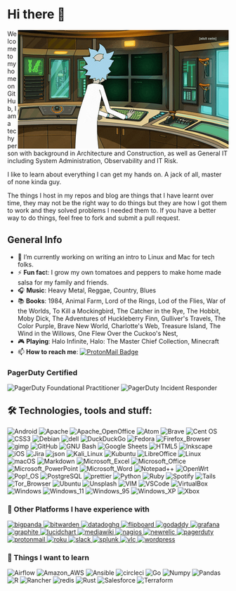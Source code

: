 # Hi there 👋

<img align="right" alt="GIF" src="https://github.com/darshan-jain/darshan-jain/blob/master/rick.gif" />

Welcome to my home on GitHub, I am a techy person with background in Architecture and Construction, as well as General IT including System Administration, Observability and IT Risk. 

I like to learn about everything I can get my hands on. A jack of all, master of none kinda guy.

The things I host in my repos and blog are things that I have learnt over time, they may not be the right way to do things but they are how I got them to work and they solved problems I needed them to. If you have a better way to do things, feel free to fork and submit a pull request.

## General Info

- 🔭 I’m currently working on writing an intro to Linux and Mac for tech folks.
- ⚡ **Fun fac**t: I grow my own tomatoes and peppers to make home made salsa for my family and friends.
- 🎧 **Music**: Heavy Metal, Reggae, Country, Blues
- 📚 **Books**: 1984, Animal Farm, Lord of the Rings, Lod of the Flies, War of the Worlds, To Kill a Mockingbird, The Catcher in the Rye, The Hobbit, Moby Dick, The Adventures of Huckleberry Finn, Gulliver's Travels, The Color Purple, Brave New World, Charlotte's Web, Treasure Island, The Wind in the Willows, One Flew Over the Cuckoo's Nest, 
- 🎮 **Playing**: Halo Infinite, Halo: The Master Chief Collection, Minecraft
- 📫 **How to reach me**: [![ProtonMail Badge](https://img.shields.io/badge/ProtonMail-8B89CC?style=flat&logo=protonmail&logoColor=white&link=mailto:silentglasses@proton.me)](mailto:silentglasses@proton.me)

### PagerDuty Certified

<img src="https://github.com/SilentGlasses/SilentGlasses/assets/22822565/a3e5d34b-00d5-490d-a20b-4cf209354d45" alt="PagerDuty Foundational Practitioner" width="100" height="100"/>
<img src="https://github.com/SilentGlasses/SilentGlasses/assets/22822565/934ccb28-c814-430f-9e09-a1218d957a04" alt="PagerDuty Incident Responder" width="100" height="100"/>



## 🛠 Technologies, tools and stuff:

![Android](https://img.shields.io/badge/Android-3DDC84?style=for-the-badge&logo=android&logoColor=white)
![Apache](https://img.shields.io/badge/Apache-D22128?style=for-the-badge&logo=Apache&logoColor=white)
![Apache_OpenOffice](https://img.shields.io/badge/Apache_OpenOffice-0E85CD?style=for-the-badge&logo=ApacheOpenOffice&logoColor=white)
![Atom](https://img.shields.io/badge/Atom-66595C?style=for-the-badge&logo=Atom&logoColor=white)
![Brave](https://img.shields.io/badge/Brave-FF1B2D?style=for-the-badge&logo=Brave&logoColor=white)
![Cent OS](https://img.shields.io/badge/Cent%20OS-262577?style=for-the-badge&logo=CentOS&logoColor=white)
![CSS3](https://img.shields.io/badge/CSS3-1572B6?style=for-the-badge&logo=css3&logoColor=white)
![Debian](https://img.shields.io/badge/Debian-A81D33?style=for-the-badge&logo=debian&logoColor=white)
![dell](https://img.shields.io/badge/dell%20laptop-007DB8?style=for-the-badge&logo=dell&logoColor=white)
![DuckDuckGo](https://img.shields.io/badge/DuckDuckGo-DE5833?style=for-the-badge&logo=DuckDuckGo&logoColor=white)
![Fedora](https://img.shields.io/badge/Fedora-294172?style=for-the-badge&logo=fedora&logoColor=white)
![Firefox_Browser](https://img.shields.io/badge/Firefox_Browser-FF7139?style=for-the-badge&logo=Firefox-Browser&logoColor=white)
![gimp](https://img.shields.io/badge/gimp-5C5543?style=for-the-badge&logo=gimp&logoColor=white)
![GitHub](https://img.shields.io/badge/GitHub%20Pages-222222?style=for-the-badge&logo=GitHub%20Pages&logoColor=white)
![GNU Bash](https://img.shields.io/badge/GNU%20Bash-4EAA25?style=for-the-badge&logo=GNU%20Bash&logoColor=white)
![Google Sheets](https://img.shields.io/badge/Google%20Sheets-34A853?style=for-the-badge&logo=google-sheets&logoColor=white)
![HTML5](https://img.shields.io/badge/HTML5-E34F26?style=for-the-badge&logo=html5&logoColor=white)
![Inkscape](https://img.shields.io/badge/Inkscape-000000?style=for-the-badge&logo=Inkscape&logoColor=white)
![iOS](https://img.shields.io/badge/iOS-000000?style=for-the-badge&logo=ios&logoColor=white)
![Jira](https://img.shields.io/badge/Jira-0052CC?style=for-the-badge&logo=Jira&logoColor=white)
![json](https://img.shields.io/badge/json-5E5C5C?style=for-the-badge&logo=json&logoColor=white)
![Kali_Linux](https://img.shields.io/badge/Kali_Linux-557C94?style=for-the-badge&logo=kali-linux&logoColor=white)
![Kubuntu](https://img.shields.io/badge/Kubuntu-0079C1?style=for-the-badge&logo=kubuntu&logoColor=white)
![LibreOffice](https://img.shields.io/badge/LibreOffice-18A303?style=for-the-badge&logo=LibreOffice&logoColor=white)
![Linux](https://img.shields.io/badge/Linux-FCC624?style=for-the-badge&logo=linux&logoColor=black)
![macOS](https://img.shields.io/badge/mac%20os-000000?style=for-the-badge&logo=apple&logoColor=white)
![Markdown](https://img.shields.io/badge/Markdown-000000?style=for-the-badge&logo=markdown&logoColor=white)
![Microsoft_Excel](https://img.shields.io/badge/Microsoft_Excel-217346?style=for-the-badge&logo=microsoft-excel&logoColor=white)
![Microsoft_Office](https://img.shields.io/badge/Microsoft_Office-D83B01?style=for-the-badge&logo=microsoft-office&logoColor=white)
![Microsoft_PowerPoint](https://img.shields.io/badge/Microsoft_PowerPoint-B7472A?style=for-the-badge&logo=microsoft-powerpoint&logoColor=white)
![Microsoft_Word](https://img.shields.io/badge/Microsoft_Word-2B579A?style=for-the-badge&logo=microsoft-word&logoColor=white)
![Notepad++](https://img.shields.io/badge/Notepad++-90E59A.svg?style=for-the-badge&logo=notepad%2B%2B&logoColor=black)
![OpenWrt](https://img.shields.io/badge/OpenWrt-00B5E2?style=for-the-badge&logo=OpenWrt&logoColor=white)
![Pop!_OS](https://img.shields.io/badge/Pop!_OS-48B9C7?style=for-the-badge&logo=Pop!_OS&logoColor=white)
![PostgreSQL](https://img.shields.io/badge/PostgreSQL-316192?style=for-the-badge&logo=postgresql&logoColor=white)
![prettier](https://img.shields.io/badge/prettier-1A2C34?style=for-the-badge&logo=prettier&logoColor=F7BA3E)
![Python](https://img.shields.io/badge/Python-FFD43B?style=for-the-badge&logo=python&logoColor=blue)
![Ruby](https://img.shields.io/badge/Ruby-CC342D?style=for-the-badge&logo=ruby&logoColor=white)
![Spotify](https://img.shields.io/badge/Spotify-1ED760?&style=for-the-badge&logo=spotify&logoColor=white)
![Tails](https://img.shields.io/badge/Tails%20-56347C?&style=for-the-badge&logo=tails&logoColor=white)
![Tor_Browser](https://img.shields.io/badge/Tor_Browser-7D4698?style=for-the-badge&logo=Tor-Browser&logoColor=white)
![Ubuntu](https://img.shields.io/badge/Ubuntu-E95420?style=for-the-badge&logo=ubuntu&logoColor=white)
![Unsplash](https://img.shields.io/badge/Unsplash-000000?style=for-the-badge&logo=Unsplash&logoColor=white)
![VIM](https://img.shields.io/badge/VIM-%2311AB00.svg?&style=for-the-badge&logo=vim&logoColor=white)
![VSCode](https://img.shields.io/badge/VSCode-0078D4?style=for-the-badge&logo=visual%20studio%20code&logoColor=white)
![VirtualBox](https://img.shields.io/badge/VirtualBox-21416b?style=for-the-badge&logo=VirtualBox&logoColor=white)
![Windows](https://img.shields.io/badge/Windows-0078D6?style=for-the-badge&logo=windows&logoColor=white)
![Windows_11](https://img.shields.io/badge/Windows_11-0078d4?style=for-the-badge&logo=windows-11&logoColor=white)
![Windows_95](https://img.shields.io/badge/Windows_95-008080?style=for-the-badge&logo=windows-95&logoColor=white)
![Windows_XP](https://img.shields.io/badge/Windows_XP-003399?style=for-the-badge&logo=windows-xp&logoColor=white)
![Xbox](https://img.shields.io/badge/Xbox-107C10?style=for-the-badge&logo=xbox&logoColor=white)

### 🧠 Other Platforms I have experience with

<p align="left">
  <a href="" target="_blank" rel="noreferrer">
    <img src="https://www.vectorlogo.zone/logos/bigpandaio/bigpandaio-icon.svg" alt="bigpanda" width="40" height="40"/>
  </a>
  <a href="" target="_blank" rel="noreferrer">
    <img src="https://www.vectorlogo.zone/logos/bitwarden/bitwarden-icon.svg" alt="bitwarden" width="40" height="40"/>
  </a>
  <a href="https://www.datadoghq.com/" target="_blank" rel="noreferrer">
    <img src="https://www.vectorlogo.zone/logos/datadoghq/datadoghq-icon.svg" alt="datadoghq" width="40" height="40"/>
  </a>
  <a href="" target="_blank" rel="noreferrer">
    <img src="https://www.vectorlogo.zone/logos/flipboard/flipboard-icon.svg" alt="flipboard" width="40" height="40"/>
  </a>
  <a href="" target="_blank" rel="noreferrer">
    <img src="https://www.vectorlogo.zone/logos/godaddy/godaddy-icon.svg" alt="godaddy" width="40" height="40"/>
  </a>
  <a href="" target="_blank" rel="noreferrer">
    <img src="https://www.vectorlogo.zone/logos/grafana/grafana-icon.svg" alt="grafana" width="40" height="40"/>
  </a>
  <a href="" target="_blank" rel="noreferrer">
    <img src="https://www.vectorlogo.zone/logos/graphiteapp/graphiteapp-icon.svg" alt="graphite" width="40" height="40"/>
  </a>
  <a href="" target="_blank" rel="noreferrer">
    <img src="https://www.vectorlogo.zone/logos/lucidchart/lucidchart-icon.svg" alt="lucidchart" width="40" height="40"/>
  </a>
  <a href="" target="_blank" rel="noreferrer">
    <img src="https://www.vectorlogo.zone/logos/mediawiki/mediawiki-icon.svg" alt="mediawiki" width="40" height="40"/>
  </a>
  <a href="" target="_blank" rel="noreferrer">
    <img src="https://www.vectorlogo.zone/logos/nagios/nagios-icon.svg" alt="nagios" width="40" height="40"/>
  </a>
  <a href="" target="_blank" rel="noreferrer">
    <img src="https://www.vectorlogo.zone/logos/newrelic/newrelic-icon.svg" alt="newrelic" width="40" height="40"/>
  </a>
  <a href="" target="_blank" rel="noreferrer">
    <img src="https://www.vectorlogo.zone/logos/pagerduty/pagerduty-icon.svg" alt="pagerduty" width="40" height="40"/>
  </a>
  <a href="" target="_blank" rel="noreferrer">
    <img src="https://www.vectorlogo.zone/logos/protonmail/protonmail-icon.svg" alt="protonmail" width="40" height="40"/>
  </a>
  <a href="" target="_blank" rel="noreferrer">
    <img src="https://www.vectorlogo.zone/logos/roku/roku-icon.svg" alt="roku" width="40" height="40"/>
  </a>
  <a href="" target="_blank" rel="noreferrer">
    <img src="https://www.vectorlogo.zone/logos/slack/slack-icon.svg" alt="slack" width="40" height="40"/>
  </a>
  <a href="" target="_blank" rel="noreferrer">
    <img src="https://www.vectorlogo.zone/logos/splunk/splunk-icon.svg" alt="splunk" width="40" height="40"/>
  </a>
  <a href="" target="_blank" rel="noreferrer">
    <img src="https://www.vectorlogo.zone/logos/videolan_vlc/videolan_vlc-icon.svg" alt="vlc" width="40" height="40"/>
  </a>
  <a href="" target="_blank" rel="noreferrer">
    <img src="https://www.vectorlogo.zone/logos/wordpress/wordpress-icon.svg" alt="wordpress" width="40" height="40"/>
  </a>
</p>

### 🌱 Things I want to learn

![Airflow](https://img.shields.io/badge/Airflow-017CEE?style=for-the-badge&logo=Apache%20Airflow&logoColor=white)
![Amazon_AWS](https://img.shields.io/badge/Amazon_AWS-FF9900?style=for-the-badge&logo=amazonaws&logoColor=white)
![Ansible](https://img.shields.io/badge/Ansible-000000?style=for-the-badge&logo=ansible&logoColor=white)
![circleci](https://img.shields.io/badge/circleci-343434?style=for-the-badge&logo=circleci&logoColor=white)
![Go](https://img.shields.io/badge/Go-00ADD8?style=for-the-badge&logo=go&logoColor=white)
![Numpy](https://img.shields.io/badge/Numpy-777BB4?style=for-the-badge&logo=numpy&logoColor=white)
![Pandas](https://img.shields.io/badge/Pandas-2C2D72?style=for-the-badge&logo=pandas&logoColor=white)
![R](https://img.shields.io/badge/R-276DC3?style=for-the-badge&logo=r&logoColor=white)
![Rancher](https://img.shields.io/badge/Rancher-0075A8?style=for-the-badge&logo=rancher&logoColor=white)
![redis](https://img.shields.io/badge/redis-%23DD0031.svg?&style=for-the-badge&logo=redis&logoColor=white)
![Rust](https://img.shields.io/badge/Rust-000000?style=for-the-badge&logo=rust&logoColor=white)
![Salesforce](https://img.shields.io/badge/Salesforce-00A1E0?style=for-the-badge&logo=Salesforce&logoColor=white)
![Terraform](https://img.shields.io/badge/Terraform-7B42BC?style=for-the-badge&logo=terraform&logoColor=white)
